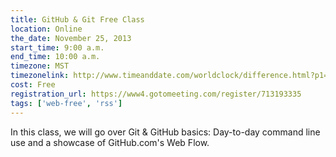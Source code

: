 ```yaml
---
title: GitHub & Git Free Class
location: Online
the_date: November 25, 2013
start_time: 9:00 a.m.
end_time: 10:00 a.m.
timezone: MST
timezonelink: http://www.timeanddate.com/worldclock/difference.html?p1=75
cost: Free
registration_url: https://www4.gotomeeting.com/register/713193335
tags: ['web-free', 'rss']
---
```


In this class, we will go over Git & GitHub basics: Day-to-day command line use and a showcase of GitHub.com's Web Flow.
